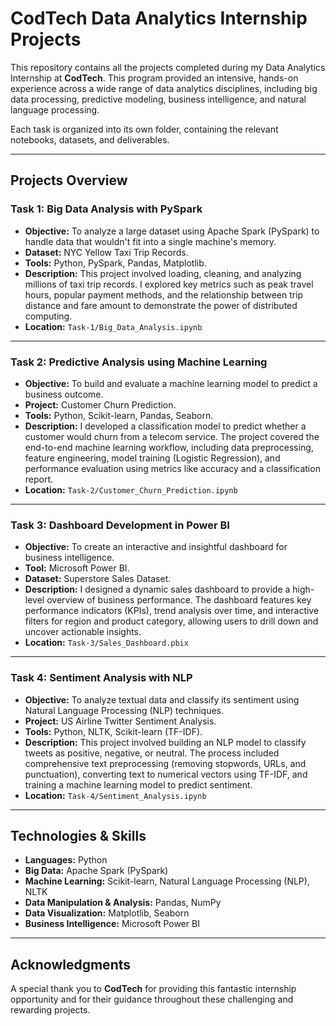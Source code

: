 # CodTech Data Analytics Internship Projects

This repository contains all the projects completed during my Data Analytics Internship at **CodTech**. This program provided an intensive, hands-on experience across a wide range of data analytics disciplines, including big data processing, predictive modeling, business intelligence, and natural language processing.

Each task is organized into its own folder, containing the relevant notebooks, datasets, and deliverables.

---
## Projects Overview

### Task 1: Big Data Analysis with PySpark
* **Objective:** To analyze a large dataset using Apache Spark (PySpark) to handle data that wouldn't fit into a single machine's memory.
* **Dataset:** NYC Yellow Taxi Trip Records.
* **Tools:** Python, PySpark, Pandas, Matplotlib.
* **Description:** This project involved loading, cleaning, and analyzing millions of taxi trip records. I explored key metrics such as peak travel hours, popular payment methods, and the relationship between trip distance and fare amount to demonstrate the power of distributed computing.
* **Location:** `Task-1/Big_Data_Analysis.ipynb`

---
### Task 2: Predictive Analysis using Machine Learning
* **Objective:** To build and evaluate a machine learning model to predict a business outcome.
* **Project:** Customer Churn Prediction.
* **Tools:** Python, Scikit-learn, Pandas, Seaborn.
* **Description:** I developed a classification model to predict whether a customer would churn from a telecom service. The project covered the end-to-end machine learning workflow, including data preprocessing, feature engineering, model training (Logistic Regression), and performance evaluation using metrics like accuracy and a classification report.
* **Location:** `Task-2/Customer_Churn_Prediction.ipynb`

---
### Task 3: Dashboard Development in Power BI
* **Objective:** To create an interactive and insightful dashboard for business intelligence.
* **Tool:** Microsoft Power BI.
* **Dataset:** Superstore Sales Dataset.
* **Description:** I designed a dynamic sales dashboard to provide a high-level overview of business performance. The dashboard features key performance indicators (KPIs), trend analysis over time, and interactive filters for region and product category, allowing users to drill down and uncover actionable insights.
* **Location:** `Task-3/Sales_Dashboard.pbix`

---
### Task 4: Sentiment Analysis with NLP
* **Objective:** To analyze textual data and classify its sentiment using Natural Language Processing (NLP) techniques.
* **Project:** US Airline Twitter Sentiment Analysis.
* **Tools:** Python, NLTK, Scikit-learn (TF-IDF).
* **Description:** This project involved building an NLP model to classify tweets as positive, negative, or neutral. The process included comprehensive text preprocessing (removing stopwords, URLs, and punctuation), converting text to numerical vectors using TF-IDF, and training a machine learning model to predict sentiment.
* **Location:** `Task-4/Sentiment_Analysis.ipynb`

---
## Technologies & Skills
* **Languages:** Python
* **Big Data:** Apache Spark (PySpark)
* **Machine Learning:** Scikit-learn, Natural Language Processing (NLP), NLTK
* **Data Manipulation & Analysis:** Pandas, NumPy
* **Data Visualization:** Matplotlib, Seaborn
* **Business Intelligence:** Microsoft Power BI

---
## Acknowledgments
A special thank you to **CodTech** for providing this fantastic internship opportunity and for their guidance throughout these challenging and rewarding projects.
